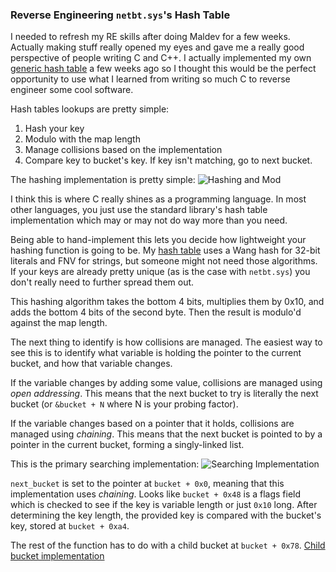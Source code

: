 ### Reverse Engineering `netbt.sys`'s Hash Table ###

I needed to refresh my RE skills after doing Maldev for a few weeks. Actually 
making stuff really opened my eyes and gave me a really good perspective of
people writing C and C++. I actually implemented my own [generic hash
table](httpd://github.com/chomphuthip/pdd) a few weeks ago so I thought this 
would be the perfect opportunity to use what I learned from writing so much C 
to reverse engineer some cool software.

Hash tables lookups are pretty simple:
1. Hash your key
2. Modulo with the map length
3. Manage collisions based on the implementation
3. Compare key to bucket's key. If key isn't matching, go to next bucket.

The hashing implementation is pretty simple:
![Hashing and Mod](https://i.imgur.com/Kha239A.png)

I think this is where C really shines as a programming language. In most other
languages, you just use the standard library's hash table implementation which
may or may not do way more than you need.

Being able to hand-implement this lets you decide how lightweight your hashing
function is going to be. My [hash table](https://github.com/chomphuthip/pdd)
uses a Wang hash for 32-bit literals and FNV for strings, but someone might not
need those algorithms. If your keys are already pretty unique (as is the case
with `netbt.sys`) you don't really need to further spread them out.

This hashing algorithm takes the bottom 4 bits, multiplies them by 0x10, and adds
the bottom 4 bits of the second byte. Then the result is modulo'd against the
map length.

The next thing to identify is how collisions are managed. The easiest way to see
this is to identify what variable is holding the pointer to the current bucket, and
how that variable changes.

If the variable changes by adding some value, collisions are managed using
_open addressing_. This means that the next bucket to try is literally the next
bucket (or `&bucket + N` where N is your probing factor).

If the variable changes based on a pointer that it holds, collisions are managed
using _chaining_. This means that the next bucket is pointed to by a pointer in
the current bucket, forming a singly-linked list.

This is the primary searching implementation:
![Searching Implementation](https://i.imgur.com/MQZhnTH.png)

`next_bucket` is set to the pointer at `bucket + 0x0`, meaning that this
implementation uses _chaining_. Looks like `bucket + 0x48` is a flags field which
is checked to see if the key is variable length or just `0x10` long. After
determining the key length, the provided key is compared with the bucket's key,
stored at `bucket + 0xa4`.

The rest of the function has to do with a child bucket at `bucket + 0x78`.
[Child bucket implementation](https://i.imgur.com/jEqT4ZV.png)

